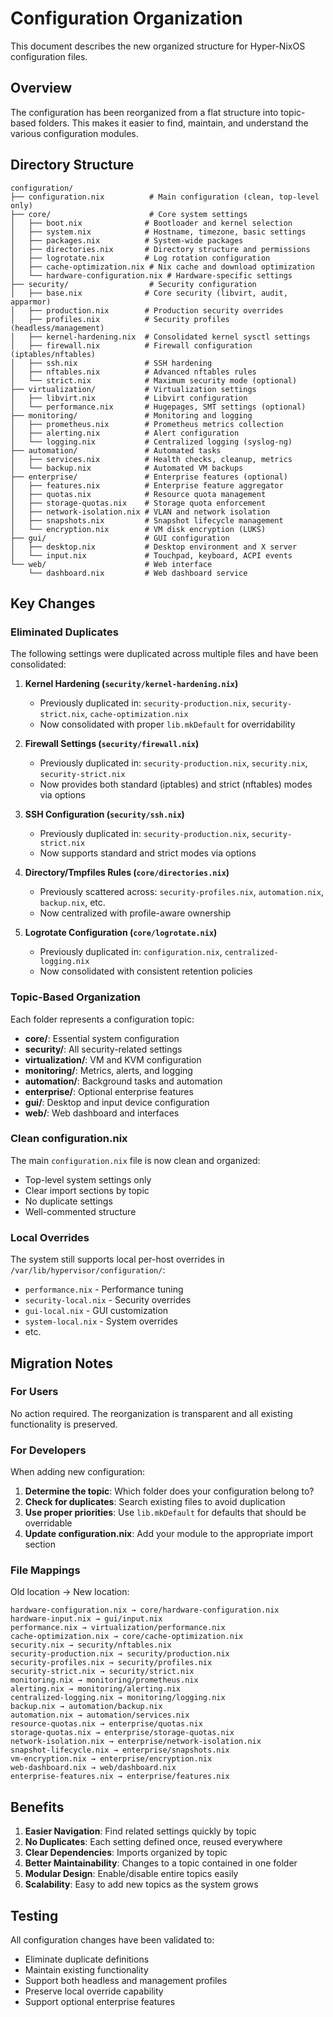 # Configuration Organization

This document describes the new organized structure for Hyper-NixOS configuration files.

## Overview

The configuration has been reorganized from a flat structure into topic-based folders. This makes it easier to find, maintain, and understand the various configuration modules.

## Directory Structure

```
configuration/
├── configuration.nix          # Main configuration (clean, top-level only)
├── core/                      # Core system settings
│   ├── boot.nix              # Bootloader and kernel selection
│   ├── system.nix            # Hostname, timezone, basic settings
│   ├── packages.nix          # System-wide packages
│   ├── directories.nix       # Directory structure and permissions
│   ├── logrotate.nix         # Log rotation configuration
│   ├── cache-optimization.nix # Nix cache and download optimization
│   └── hardware-configuration.nix # Hardware-specific settings
├── security/                  # Security configuration
│   ├── base.nix              # Core security (libvirt, audit, apparmor)
│   ├── production.nix        # Production security overrides
│   ├── profiles.nix          # Security profiles (headless/management)
│   ├── kernel-hardening.nix  # Consolidated kernel sysctl settings
│   ├── firewall.nix          # Firewall configuration (iptables/nftables)
│   ├── ssh.nix               # SSH hardening
│   ├── nftables.nix          # Advanced nftables rules
│   └── strict.nix            # Maximum security mode (optional)
├── virtualization/           # Virtualization settings
│   ├── libvirt.nix           # Libvirt configuration
│   └── performance.nix       # Hugepages, SMT settings (optional)
├── monitoring/               # Monitoring and logging
│   ├── prometheus.nix        # Prometheus metrics collection
│   ├── alerting.nix          # Alert configuration
│   └── logging.nix           # Centralized logging (syslog-ng)
├── automation/               # Automated tasks
│   ├── services.nix          # Health checks, cleanup, metrics
│   └── backup.nix            # Automated VM backups
├── enterprise/               # Enterprise features (optional)
│   ├── features.nix          # Enterprise feature aggregator
│   ├── quotas.nix            # Resource quota management
│   ├── storage-quotas.nix    # Storage quota enforcement
│   ├── network-isolation.nix # VLAN and network isolation
│   ├── snapshots.nix         # Snapshot lifecycle management
│   └── encryption.nix        # VM disk encryption (LUKS)
├── gui/                      # GUI configuration
│   ├── desktop.nix           # Desktop environment and X server
│   └── input.nix             # Touchpad, keyboard, ACPI events
└── web/                      # Web interface
    └── dashboard.nix         # Web dashboard service
```

## Key Changes

### Eliminated Duplicates

The following settings were duplicated across multiple files and have been consolidated:

1. **Kernel Hardening (`security/kernel-hardening.nix`)**
   - Previously duplicated in: `security-production.nix`, `security-strict.nix`, `cache-optimization.nix`
   - Now consolidated with proper `lib.mkDefault` for overridability

2. **Firewall Settings (`security/firewall.nix`)**
   - Previously duplicated in: `security-production.nix`, `security.nix`, `security-strict.nix`
   - Now provides both standard (iptables) and strict (nftables) modes via options

3. **SSH Configuration (`security/ssh.nix`)**
   - Previously duplicated in: `security-production.nix`, `security-strict.nix`
   - Now supports standard and strict modes via options

4. **Directory/Tmpfiles Rules (`core/directories.nix`)**
   - Previously scattered across: `security-profiles.nix`, `automation.nix`, `backup.nix`, etc.
   - Now centralized with profile-aware ownership

5. **Logrotate Configuration (`core/logrotate.nix`)**
   - Previously duplicated in: `configuration.nix`, `centralized-logging.nix`
   - Now consolidated with consistent retention policies

### Topic-Based Organization

Each folder represents a configuration topic:

- **core/**: Essential system configuration
- **security/**: All security-related settings
- **virtualization/**: VM and KVM configuration
- **monitoring/**: Metrics, alerts, and logging
- **automation/**: Background tasks and automation
- **enterprise/**: Optional enterprise features
- **gui/**: Desktop and input device configuration
- **web/**: Web dashboard and interfaces

### Clean configuration.nix

The main `configuration.nix` file is now clean and organized:
- Top-level system settings only
- Clear import sections by topic
- No duplicate settings
- Well-commented structure

### Local Overrides

The system still supports local per-host overrides in `/var/lib/hypervisor/configuration/`:
- `performance.nix` - Performance tuning
- `security-local.nix` - Security overrides
- `gui-local.nix` - GUI customization
- `system-local.nix` - System overrides
- etc.

## Migration Notes

### For Users

No action required. The reorganization is transparent and all existing functionality is preserved.

### For Developers

When adding new configuration:

1. **Determine the topic**: Which folder does your configuration belong to?
2. **Check for duplicates**: Search existing files to avoid duplication
3. **Use proper priorities**: Use `lib.mkDefault` for defaults that should be overridable
4. **Update configuration.nix**: Add your module to the appropriate import section

### File Mappings

Old location → New location:

```
hardware-configuration.nix → core/hardware-configuration.nix
hardware-input.nix → gui/input.nix
performance.nix → virtualization/performance.nix
cache-optimization.nix → core/cache-optimization.nix
security.nix → security/nftables.nix
security-production.nix → security/production.nix
security-profiles.nix → security/profiles.nix
security-strict.nix → security/strict.nix
monitoring.nix → monitoring/prometheus.nix
alerting.nix → monitoring/alerting.nix
centralized-logging.nix → monitoring/logging.nix
backup.nix → automation/backup.nix
automation.nix → automation/services.nix
resource-quotas.nix → enterprise/quotas.nix
storage-quotas.nix → enterprise/storage-quotas.nix
network-isolation.nix → enterprise/network-isolation.nix
snapshot-lifecycle.nix → enterprise/snapshots.nix
vm-encryption.nix → enterprise/encryption.nix
web-dashboard.nix → web/dashboard.nix
enterprise-features.nix → enterprise/features.nix
```

## Benefits

1. **Easier Navigation**: Find related settings quickly by topic
2. **No Duplicates**: Each setting defined once, reused everywhere
3. **Clear Dependencies**: Imports organized by topic
4. **Better Maintainability**: Changes to a topic contained in one folder
5. **Modular Design**: Enable/disable entire topics easily
6. **Scalability**: Easy to add new topics as the system grows

## Testing

All configuration changes have been validated to:
- Eliminate duplicate definitions
- Maintain existing functionality
- Support both headless and management profiles
- Preserve local override capability
- Support optional enterprise features
